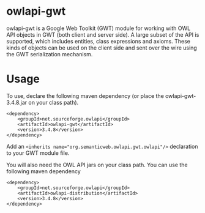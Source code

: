 owlapi-gwt
==========

owlapi-gwt is a Google Web Toolkit (GWT) module for working with OWL API objects in GWT (both client and server side).
A large subset of the API is supported, which includes entities, class expressions and axioms.  These kinds of objects
can be used on the client side and sent over the wire using the GWT serialization mechanism.

Usage
=====

To use, declare the following maven dependency (or place the owlapi-gwt-3.4.8.jar on your class path).

```
<dependency>
    <groupId>net.sourceforge.owlapi</groupId>
    <artifactId>owlapi-gwt</artifactId>
    <version>3.4.8</version>
</dependency>
```

Add an ```<inherits name="org.semanticweb.owlapi.gwt.owlapi"/>``` declaration to your GWT module file.

You will also need the OWL API jars on your class path.  You can use the following maven dependency

```
<dependency>
    <groupId>net.sourceforge.owlapi</groupId>
    <artifactId>owlapi-distribution</artifactId>
    <version>3.4.8</version>
</dependency>
```
